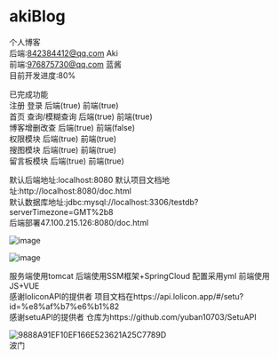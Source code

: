 # akiBlog
个人博客  
后端:842384412@qq.com Aki  
前端:976875730@qq.com 蓝酱  
目前开发进度:80%  
  
已完成功能  
注册 登录 后端(true) 前端(true)  
首页 查询/模糊查询 后端(true) 前端(true)  
博客增删改查 后端(true) 前端(false)  
权限模块 后端(true) 前端(true)  
搜图模块 后端(true) 前端(true)  
留言板模块 后端(true) 前端(true)
    
    
默认后端地址:localhost:8080
默认项目文档地址:http://localhost:8080/doc.html  
默认数据库地址:jdbc:mysql://localhost:3306/testdb?serverTimezone=GMT%2b8  
后端部署47.100.215.126:8080/doc.html  
  
  
![image](https://user-images.githubusercontent.com/72266886/220292779-021903dd-c181-44e5-8938-f9e04d411671.png)

  
![image](https://user-images.githubusercontent.com/72266886/220292462-b1a69167-a393-4e54-a3bd-9a86ab0eb5d7.png)

  
  
  
服务端使用tomcat 后端使用SSM框架+SpringCloud 配置采用yml 前端使用JS+VUE  
感谢loliconAPI的提供者 项目文档在https://api.lolicon.app/#/setu?id=%e8%af%b7%e6%b1%82  
感谢setuAPI的提供者 仓库为https://github.com/yuban10703/SetuAPI
  
  
    
![9888A91EF10EF166E523621A25C7789D](https://user-images.githubusercontent.com/72266886/200361411-623be310-cf6c-4c68-b178-f1df6d2d0d53.gif)  
波门

